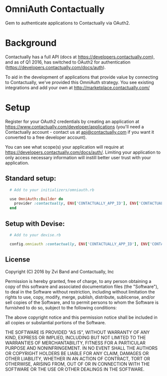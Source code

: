 # OmniAuth Contactually
Gem to authenticate applications to Contactually via OAuth2.

# Background
Contactually has a full API (docs at https://developers.contactually.com), and as of Q1 2016, has switched to OAuth2 for authentication (https://developers.contactually.com/docs/auth).

To aid in the development of applications that provide value by connecting to Contactually, we've provided this OmniAuth strategy. You see existing integrations and add your own at http://marketplace.contactually.com/

# Setup
Register for your OAuth2 credentials by creating an application at https://www.contactually.com/developer/applications (you'll need a Contactually account - contact us at api@contactually.com if you want it converted to a free developer account).

You can see what scope(s) your application will require at https://developers.contactually.com/docs/auth/. Limiting your application to only access necessary information will instill better user trust with your application.

## Standard setup:

```ruby
  # Add to your initializers/omniauth.rb

  use OmniAuth::Builder do
    provider :contactually, ENV['CONTACTUALLY_APP_ID'], ENV['CONTACTUALLY_APP_SECRET'], :scope=>"all:manage"
  end
```

## Setup with Devise:

```ruby
  # Add to your devise.rb

  config.omniauth :contactually, ENV['CONTACTUALLY_APP_ID'], ENV['CONTACTUALLY_APP_SECRET'], :scope=>"all:manage"
```

## License

Copyright (C) 2016 by Zvi Band and Contactually, Inc

Permission is hereby granted, free of charge, to any person obtaining a copy
of this software and associated documentation files (the "Software"), to deal
in the Software without restriction, including without limitation the rights
to use, copy, modify, merge, publish, distribute, sublicense, and/or sell
copies of the Software, and to permit persons to whom the Software is
furnished to do so, subject to the following conditions:

The above copyright notice and this permission notice shall be included in
all copies or substantial portions of the Software.

THE SOFTWARE IS PROVIDED "AS IS", WITHOUT WARRANTY OF ANY KIND, EXPRESS OR
IMPLIED, INCLUDING BUT NOT LIMITED TO THE WARRANTIES OF MERCHANTABILITY,
FITNESS FOR A PARTICULAR PURPOSE AND NONINFRINGEMENT. IN NO EVENT SHALL THE
AUTHORS OR COPYRIGHT HOLDERS BE LIABLE FOR ANY CLAIM, DAMAGES OR OTHER
LIABILITY, WHETHER IN AN ACTION OF CONTRACT, TORT OR OTHERWISE, ARISING FROM,
OUT OF OR IN CONNECTION WITH THE SOFTWARE OR THE USE OR OTHER DEALINGS IN
THE SOFTWARE.